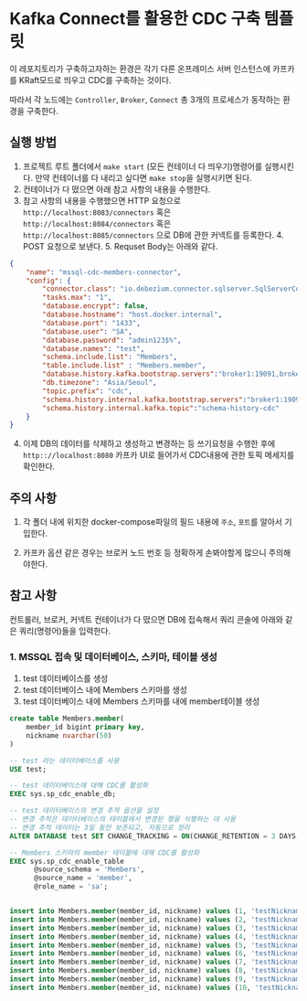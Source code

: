 # Kafka Connect를 활용한 CDC 구축 템플릿

이 레포지토리가 구축하고자하는 환경은 각기 다른 온프레미스 서버 인스턴스에 카프카를 KRaft모드로 띄우고 CDC를 구축하는 것이다.

따라서 각 노드에는 `Controller`, `Broker`, `Connect` 총 3개의 프로세스가 동작하는 환경을 구축한다.

## 실행 방법

1. 프로젝트 루트 폴더에서 `make start` (모든 컨테이너 다 띄우기)명령어를 실행시킨다. 만약 컨테이너를 다 내리고 싶다면 `make stop`을 실행시키면 된다.
2. 컨테이너가 다 떴으면 아래 참고 사항의 내용을 수행한다.
3. 참고 사항의 내용을 수행했으면 HTTP 요청으로 `http://localhost:8083/connectors` 혹은 `http://localhost:8084/connectors` 혹은 `http://localhost:8085/connectors` 으로 DB에 관한 커넥트를 등록한다.
   4. POST 요청으로 보낸다.
   5. Requset Body는 아래와 같다.

```json
{
    "name": "mssql-cdc-members-connector",
    "config": {
        "connector.class": "io.debezium.connector.sqlserver.SqlServerConnector",
        "tasks.max": "1",
        "database.encrypt": false,
        "database.hostname": "host.docker.internal",
        "database.port": "1433",
        "database.user": "SA",
        "database.password": "admin123$%",
        "database.names": "test",
        "schema.include.list": "Members",
        "table.include.list" : "Members.member",
        "database.history.kafka.bootstrap.servers":"broker1:19091,broker2:29092,broker3:39093",
        "db.timezone": "Asia/Seoul",
        "topic.prefix": "cdc",
        "schema.history.internal.kafka.bootstrap.servers":"broker1:19091,broker2:29092,broker3:39093",
        "schema.history.internal.kafka.topic":"schema-history-cdc"
    }
}
```

4. 이제 DB의 데이터를 삭제하고 생성하고 변경하는 등 쓰기요청을 수행한 후에 `http:://localhost:8080` 카프카 UI로 들어가서 CDC내용에 관한 토픽 메세지를 확인한다.



## 주의 사항

1. 각 폴더 내에 위치한 docker-compose파일의 필드 내용에 `주소`, `포트`를 알아서 기입한다.

2. 카프카 옵션 같은 경우는 브로커 노드 번호 등 정확하게 손봐야할게 많으니 주의해야한다.


## 참고 사항

컨트롤러, 브로커, 커넥트 컨테이너가 다 떴으면 DB에 접속해서 쿼리 콘솔에 아래와 같은 쿼리(명령어)들을 입력한다.

### 1. MSSQL 접속 및 데이터베이스, 스키마, 테이블 생성

1. test 데이터베이스를 생성
2. test 데이터베이스 내에 Members 스키마를 생성
3. test 데이터베이스 내에 Members 스키마를 내에 member테이블 생성
```sql
create table Members.member(
    member_id bigint primary key,
    nickname nvarchar(50)
)

-- test 라는 데이터베이스를 사용
USE test;

-- test 데이터베이스에 대해 CDC를 활성화
EXEC sys.sp_cdc_enable_db;

-- test 데이터베이스의 변경 추적 옵션을 설정
-- 변경 추적은 데이터베이스의 테이블에서 변경된 행을 식별하는 데 사용
-- 변경 추적 데이터는 3일 동안 보존되고, 자동으로 정리
ALTER DATABASE test SET CHANGE_TRACKING = ON(CHANGE_RETENTION = 3 DAYS, AUTO_CLEANUP = ON)

-- Members 스키마의 member 테이블에 대해 CDC를 활성화
EXEC sys.sp_cdc_enable_table
      @source_schema = 'Members',
      @source_name = 'member',
      @role_name = 'sa';


insert into Members.member(member_id, nickname) values (1, 'testNickname1');
insert into Members.member(member_id, nickname) values (2, 'testNickname2');
insert into Members.member(member_id, nickname) values (3, 'testNickname3');
insert into Members.member(member_id, nickname) values (4, 'testNickname4');
insert into Members.member(member_id, nickname) values (5, 'testNickname5');
insert into Members.member(member_id, nickname) values (6, 'testNickname6');
insert into Members.member(member_id, nickname) values (7, 'testNickname7');
insert into Members.member(member_id, nickname) values (8, 'testNickname8');
insert into Members.member(member_id, nickname) values (9, 'testNickname9');
insert into Members.member(member_id, nickname) values (10, 'testNickname10');
```
